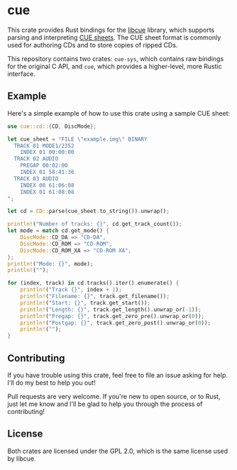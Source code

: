 # cue

This crate provides Rust bindings for the [libcue](https://github.com/lipnitsk/libcue) library, which supports parsing and interpreting [CUE sheets](https://en.wikipedia.org/wiki/Cue_sheet_(computing)). The CUE sheet format is commonly used for authoring CDs and to store copies of ripped CDs.

This repository contains two crates: `cue-sys`, which contains raw bindings for the original C API, and `cue`, which provides a higher-level, more Rustic interface.

## Example

Here's a simple example of how to use this crate using a sample CUE sheet:

```rust
use cue::cd::{CD, DiscMode};

let cue_sheet = "FILE \"example.img\" BINARY
  TRACK 01 MODE1/2352
    INDEX 01 00:00:00
  TRACK 02 AUDIO
    PREGAP 00:02:00
    INDEX 01 58:41:36
  TRACK 03 AUDIO
    INDEX 00 61:06:08
    INDEX 01 61:08:08
";

let cd = CD::parse(cue_sheet.to_string()).unwrap();

println!("Number of tracks: {}", cd.get_track_count());
let mode = match cd.get_mode() {
    DiscMode::CD_DA => "CD-DA",
    DiscMode::CD_ROM => "CD-ROM",
    DiscMode::CD_ROM_XA => "CD-ROM XA",
};
println!("Mode: {}", mode);
println!("");

for (index, track) in cd.tracks().iter().enumerate() {
    println!("Track {}", index + 1);
    println!("Filename: {}", track.get_filename());
    println!("Start: {}", track.get_start());
    println!("Length: {}", track.get_length().unwrap_or(-1));
    println!("Pregap: {}", track.get_zero_pre().unwrap_or(0));
    println!("Postgap: {}", track.get_zero_post().unwrap_or(0));
    println!("");
}
```

## Contributing

If you have trouble using this crate, feel free to file an issue asking for help. I'll do my best to help you out!

Pull requests are very welcome. If you're new to open source, or to Rust, just let me know and I'll be glad to help you through the process of contributing!

## License

Both crates are licensed under the GPL 2.0, which is the same license used by libcue.
